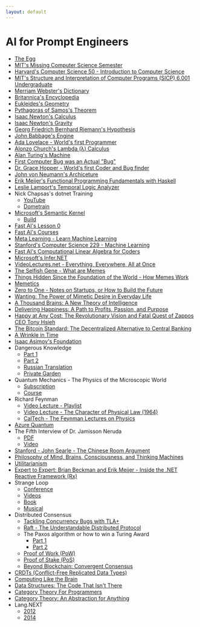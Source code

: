 ```yaml
---
layout: default
---
```


# AI for Prompt Engineers
- [The Egg](http://www.galactanet.com/oneoff/theegg_mod.html)
- [MIT's Missing Computer Science Semester](https://missing.csail.mit.edu)
- [Harvard's Computer Science 50 - Introduction to Computer Science](https://pll.harvard.edu/course/cs50-introduction-computer-science)
- [MIT's Structure and Interpretation of Computer Programs (SICP) 6.001 Undergraduate](https://ocw.mit.edu/courses/6-001-structure-and-interpretation-of-computer-programs-spring-2005/video_galleries/video-lectures)
- [Merriam Webster's Dictionary](https://www.merriam-webster.com)
- [Britannica's Encyclopedia](https://www.britannica.com)
- [Eukleides's Geometry](https://www.bing.com/search?q=euclidean+geometry)
- [Pythagoras of Samos's Theorem](https://resources.wolframcloud.com/FormulaRepository/resources/Pythagorean-Theorem)
- [Isaac Newton's Calculus](https://www.thegreatcourses.com/courses/understanding-calculus-problems-solutions-and-tips)
- [Isaac Newton's Gravity](https://www.britannica.com/science/Newtons-law-of-gravitation)
- [Georg Friedrich Bernhard Riemann's Hypothesis](https://youtu.be/YTCE2SXguwU)
- [John Babbage's Engine](https://www.computerhistory.org/babbage)
- [Ada Lovelace - World's first Programmer](https://www.britannica.com/story/ada-lovelace-the-first-computer-programmer)
- [Alonzo Church's Lambda (λ) Calculus](https://plato.stanford.edu/entries/church/supplementD.html)
- [Alan Turing's Machine](https://plato.stanford.edu/entries/turing-machine)
- [First Computer Bug was an Actual "Bug"](https://education.nationalgeographic.org/resource/worlds-first-computer-bug)
- [Dr. Grace Hopper - World's first Coder and Bug finder](https://www.biography.com/scientist/grace-hopper)
- [John von Neumann's Archiceture](https://en.wikipedia.org/wiki/Von_Neumann_architecture)
- [Erik Meijer's Functional Programming Fundamentals with Haskell](https://learn.microsoft.com/en-us/shows/c9-lectures-erik-meijer-functional-programming-fundamentals)
- [Leslie Lamport's Temporal Logic Analyzer](https://lamport.azurewebsites.net/tla/tla.html)
- Nick Chapsas's dotnet Training
  - [YouTube](https://www.youtube.com/@nickchapsas)
  - [Dometrain](https://dometrain.com)
- [Microsoft's Semantic Kernel](https://github.com/microsoft/semantic-kernel)
  - [Build](https://youtu.be/EB90z-ugdl8)
- [Fast AI's Lesson 0](https://www.youtube.com/watch?v=gGxe2mN3kAg)
- [Fast AI's Courses](https://course.fast.ai)
- [Meta Learning - Learn Machine Learning](https://rosmulski.gumroad.com/l/learn_machine_learning)
- [Stanford's Computer Science 229 - Machine Learning](https://see.stanford.edu/Course/CS229)
- [Fast AI's Computational Linear Algebra for Coders](https://github.com/fastai/numerical-linear-algebra)
- [Microsoft's Infer.NET](https://github.com/dotnet/infer)
- [VideoLectures.net - Everything, Everywhere, All at Once](http://videolectures.net)
- [The Selfish Gene - What are Memes](https://www.amazon.com/Selfish-Gene-Richard-Dawkins/dp/0199291144)
- [Things Hidden Since the Foundation of the World - How Memes Work](https://www.amazon.com/Things-Hidden-Since-Foundation-World-ebook/dp/B0C6TWDPMR)
- [Memetics](https://en.wikipedia.org/wiki/Memetics)
- [Zero to One - Notes on Startups, or How to Build the Future](https://www.amazon.com/Zero-One-Notes-Startups-Future-ebook/dp/B00J6YBOFQ)
- [Wanting: The Power of Mimetic Desire in Everyday Life](https://www.amazon.com/gp/product/1250262488)
- [A Thousand Brains: A New Theory of Intelligence](https://www.amazon.com/gp/product/1541675819)
- [Delivering Happiness: A Path to Profits, Passion, and Purpose](https://www.amazon.com/Delivering-Happiness-Profits-Passion-Purpose-ebook/dp/B003JTHXN6)
- [Happy at Any Cost: The Revolutionary Vision and Fatal Quest of Zappos CEO Tony Hsieh](https://www.amazon.com/Happy-Any-Cost-Revolutionary-Vision/dp/B09GW9GDGC)
- [The Bitcoin Standard: The Decentralized Alternative to Central Banking](https://www.amazon.com/gp/product/1119473861)
- [A Wrinkle in Time](https://www.amazon.com/Wrinkle-Time-Archival-Author-Quintet/dp/B07JHTMZFX)
- [Isaac Asimov's Foundation](https://www.amazon.com/Foundation-Isaac-Asimov-audiobook/dp/B003IF37TK)
- Dangerous Knowledge
  - [Part 1](https://tpb.party/torrent/4235405/BBC_Dangerous_Knowledge_1of2_2007_DVBC_XviD_MP3)
  - [Part 2](https://tpb.party/torrent/4235408/BBC_Dangerous_Knowledge_2of2_2007_DVBC_XviD_MP3)
  - [Russian Translation](rutracker.org)
  - [Private Garden](torrentleech.org)
- Quantum Mechanics - The Physics of the Microscopic World
  - [Subscription](https://www.wondrium.com/quantum-mechanics)
  - [Course](https://www.thegreatcourses.com/courses/quantum-mechanics-the-physics-of-the-microscopic-world)
- Richard Feynman
  - [Video Lecture - Playlist](https://www.youtube.com/playlist?list=PLyQSN7X0ro23NUN9RYBP5xdBYoiv2_5y2)
  - [Video Lecture - The Character of Physical Law (1964)](https://www.youtube.com/watch?v=kEx-gRfuhhk)
  - [CalTech - The Feynman Lectures on Physics](https://www.feynmanlectures.caltech.edu)
- [Azure Quantum](https://learn.microsoft.com/en-us/azure/quantum/install-overview-qdk)
- The Fifth Interview of Dr. Jamisson Neruda
  - [PDF](https://www.wingmakers.com/wp-content/uploads/2014/04/The-Fifth-Interview-of-Dr.-Neruda1.pdf)
  - [Video](https://www.youtube.com/watch?v=2iU_0mdCZac)
- [Stanford - John Searle - The Chinese Room Argument](https://plato.stanford.edu/entries/chinese-room)
- [Philosophy of Mind, Brains, Consciousness, and Thinking Machines](https://www.thegreatcourses.com/courses/philosophy-of-mind-brains-consciousness-and-thinking-machines)
- [Utilitarianism](https://www.youtube.com/watch?v=03ESwNlyG8k)
- [Expert to Expert: Brian Beckman and Erik Meijer - Inside the .NET Reactive Framework (Rx)](https://www.youtube.com/watch?v=looJcaeboBY)
- Strange Loop
  - [Conference](https://thestrangeloop.com)
  - [Videos](https://www.youtube.com/@StrangeLoopConf)
  - [Book](https://www.amazon.com/I-Am-Strange-Loop-audiobook/dp/B07HJCBXD8)
  - [Musical](https://strangeloopmusical.com)
- Distributed Consensus
  - [Tackling Concurrency Bugs with TLA+](https://www.youtube.com/watch?v=_9B__0S21y8&t=554s)
  - [Raft - The Understandable Distributed Protocol](https://www.youtube.com/watch?v=ro2fU8_mr2w)
  - The Paxos algorithm or how to win a Turing Award
    - [Part 1](https://www.youtube.com/watch?v=tw3gsBms-f8)
    - [Part 2](https://www.youtube.com/watch?v=8-Bc5Lqgx_c)
  - [Proof of Work (PoW)](https://www.youtube.com/watch?v=3EUAcxhuoU4)
  - [Proof of Stake (PoS)](https://www.youtube.com/watch?v=psKDXvXdr7k)
  - [Beyond Blockchain: Convergent Consensus](https://www.youtube.com/watch?v=VVbqlwCqWFc)
- [CRDTs (Conflict-Free Replicated Data Types)](https://www.youtube.com/watch?v=9xFfOhasiOE)
- [Computing Like the Brain](https://www.youtube.com/watch?v=VVbqlwCqWFc)
- [Data Structures: The Code That Isn't There](https://www.infoq.com/presentations/Data-Structures)
- [Category Theory For Programmers](https://github.com/hmemcpy/milewski-ctfp-pdf)
- [Category Theory: An Abstraction for Anything](https://www.youtube.com/watch?v=OLh7KKgyHoY)
- Lang.NEXT
  - [2012](https://learn.microsoft.com/en-us/events/lang-next-2012)
  - [2014](https://learn.microsoft.com/en-us/events/lang-next-2014)
